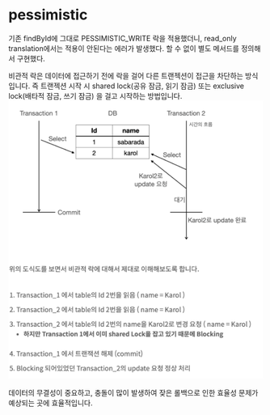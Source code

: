 # pessimistic
기존 findById에 그대로 PESSIMISTIC_WRITE 락을 적용했더니, read_only translation에서는 적용이 안된다는 에러가 발생했다.
할 수 없이 별도 메서드를 정의해서 구현했다.
<br>

비관적 락은 데이터에 접근하기 전에 락을 걸어 다른 트랜젝션이 접근을 차단하는 방식입니다.
즉 트랜젝션 시작 시 shared lock(공유 잠금, 읽기 잠금) 또는 exclusive lock(배타적 잠금, 쓰기 잠금) 을 걸고 시작하는 방법입니다.
![img.png](img.png)

데이터의 무결성이 중요하고, 충돌이 많이 발생하여 잦은 롤백으로 인한 효율성 문제가 예상되는 곳에 효율적입니다.